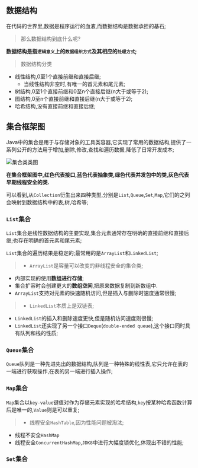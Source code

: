 ## 数据结构

在代码的世界里,数据是程序运行的血液,而数据结构是数据承担的基石;

>那么数据结构到底什么呢?

**数据结构是指`逻辑意义`上的`数据组织方式`及其相应的`处理方式`;**

>数据结构分类
+ 线性结构,0至1个直接前继和直接后继;
  + 当线性结构非空时,有唯一的首元素和尾元素;
+ 树结构,0至1个直接前继和0至n个直接后继(n大于或等于2);
+ 图结构,0至n个直接前继和直接后继(n大于或等于2);
+ 哈希结构,没有直接前继和直接后继;

## 集合框架图

Java中的集合是用于与存储对象的工具类容器,它实现了常用的数据结构,提供了一系列公开的方法用于增加,删除,修改,查找和遍历数据,降低了日常开发成本;

![集合类类图](/images/set.png)

**在集合框架图中,红色代表接口,蓝色代表抽象类,绿色代表并发包中的类,灰色代表早期线程安全的类.**

可以看到,从`Collection`衍生出来四种类型,分别是`List`,`Queue`,`Set`,`Map`,它们的之列会映射到数据结构中的表,树,哈希等;

### `List`集合

`List`集合是线性数据结构的主要实现,集合元素通常存在明确的直接前继和直接后继;也存在明确的首元素和尾元素;

`List`集合的遍历结果是稳定的;最常用的是`ArrayList`和`LinkedList`;

>+ `ArrayList`是容量可以改变的非线程安全的集合类;
  + 内部实现的使用**数组进行存储**;
  + 集合扩容时会创建更大的**数组空间**,把原来数据复制到新数组中.
  + `ArrayList`支持对元素的快速随机访问,但是插入与删除时速度通常很慢;

>+ `LinkedList`本质上是双链表;
  + `LinkedList`的插入和删除速度更快,但是随机访问速度则很慢;
  + `LinkedList`还实现了另一个接口`Deque`(`double-ended queue`),这个接口同时具有队列和栈的性质;

### `Queue`集合

`Queue`队列是一种先进先出的数据结构,队列是一种特殊的线性表,它只允许在表的一端进行获取操作,在表的另一端进行插入操作;


### `Map`集合

`Map`集合以`key-value`键值对作为存储元素实现的哈希结构,`key`按某种哈希函数计算后是唯一的,`Value`则是可以重复;

>+ 线程安全`HashTable`,因为性能问题被淘汰;
+ 线程不安全`HashMap`
+ 线程安全`ConcurrentHashMap`,`JDK8`中进行大幅度锁优化,体现出不错的性能;

### `Set`集合